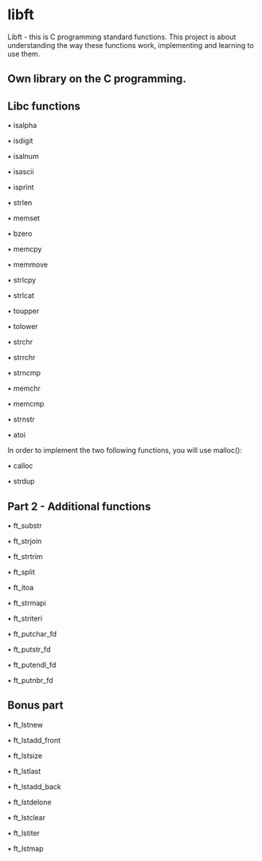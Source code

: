 # libft

Libft  - this is C programming standard functions. This project is about understanding the way these functions work,
implementing and learning to use them.

## Own library on the C programming.

## Libc functions

• isalpha

• isdigit

• isalnum

• isascii

• isprint

• strlen

• memset

• bzero

• memcpy

• memmove

• strlcpy

• strlcat

• toupper

• tolower

• strchr

• strrchr

• strncmp

• memchr

• memcmp

• strnstr

• atoi

In order to implement the two following functions, you will use malloc():

• calloc

• strdup


## Part 2 - Additional functions

• ft_substr

• ft_strjoin

• ft_strtrim

• ft_split

• ft_itoa

• ft_strmapi

• ft_striteri

• ft_putchar_fd

• ft_putstr_fd

• ft_putendl_fd

• ft_putnbr_fd

## Bonus part

• ft_lstnew

• ft_lstadd_front

• ft_lstsize

• ft_lstlast

• ft_lstadd_back

• ft_lstdelone

• ft_lstclear

• ft_lstiter

• ft_lstmap
